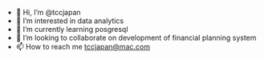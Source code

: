 - 👋 Hi, I’m @tccjapan
- 👀 I’m interested in data analytics
- 🌱 I’m currently learning posgresql
- 💞️ I’m looking to collaborate on development of financial planning system
- 📫 How to reach me tccjapan@mac.com

<!---
tccjapan/tccjapan is a ✨ special ✨ repository because its `README.md` (this file) appears on your GitHub profile.
You can click the Preview link to take a look at your changes.
--->

